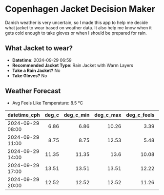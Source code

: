 
# Copenhagen Jacket Decision Maker

Danish weather is very uncertain, so I made this app to help me decide what jacket to wear based on weather data. 
It also help me know when it gets cold enough to take gloves or when I should be prepared for rain.

## What Jacket to wear?

- **Datetime**: 2024-09-29 06:59
- **Recommended Jacket Type**: Rain Jacket with Warm Layers
- **Take a Rain Jacket?** No
- **Take Gloves?** No

## Weather Forecast
- Avg Feels Like Temperature: 8.5 °C

| datetime_cph     |   deg_c |   deg_c_min |   deg_c_max |   deg_c_feels | weather   | wind   | rain   |
|:-----------------|--------:|------------:|------------:|--------------:|:----------|:-------|:-------|
| 2024-09-29 08:00 |    6.86 |        6.86 |       10.26 |          3.39 | Clear     | Medium | None   |
| 2024-09-29 11:00 |    8.75 |        8.75 |       12.53 |          5.48 | Clear     | Medium | None   |
| 2024-09-29 14:00 |   11.35 |       11.35 |       13.6  |         10.08 | Clear     | Medium | None   |
| 2024-09-29 17:00 |   13.51 |       13.51 |       13.51 |         12.22 | Clouds    | Low    | None   |
| 2024-09-29 20:00 |   12.52 |       12.52 |       12.52 |         11.26 | Clouds    | Low    | None   |
        